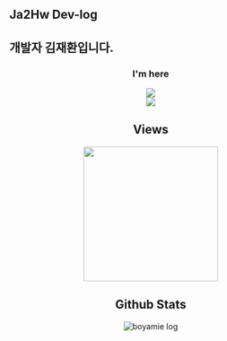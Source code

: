 ## Ja2Hw Dev-log
## 개발자 김재환입니다.

<h3 align="center"> I'm here </h3>  
<div align="center">
	<a href="https://ja2hw.tistory.com/" target="_blank"><img src="https://img.shields.io/badge/tistory-E33332?style=for-the-badge&logo=tistory&logoColor=white"/></a> 
<div align="center">
  <a href="https://ja2hw.netlify.app/" target="_blank"><img src="https://img.shields.io/badge/Ja2Hw Dev-log-72EF36?style=for-the-badge&logo=gumtree&logoColor=white"/></a>	
</div>
	
## Views

<img src="https://profile-counter.glitch.me/boyamie/count.svg" width="240px" />

## Github Stats
![boyamie log](https://github-readme-stats.vercel.app/api?username=boyamie&theme=blueberry&show_icons=true)

</div>
<!-- ![Hits](https://hits.seeyoufarm.com/api/count/incr/badge.svg?url=https%3A%2F%2Fgithub.com%2Fjagaldol) -->

<!--

Here are some ideas to get you started:

- 🔭 I’m currently working on ...
- 🌱 I’m currently learning ...
- 👯 I’m looking to collaborate on ...
- 🤔 I’m looking for help with ...
- 💬 Ask me about ...
- 📫 How to reach me: ...
- 😄 Pronouns: ...
- ⚡ Fun fact: ...
-->
<!--
**Ja2Hw/Ja2Hw** is a ✨ _special_ ✨ repository because its `README.md` (this file) appears on your GitHub profile.

Here are some ideas to get you started:

- 🔭 I’m currently working on ...
- 🌱 I’m currently learning ...
- 👯 I’m looking to collaborate on ...
- 🤔 I’m looking for help with ...
- 💬 Ask me about ...
- 📫 How to reach me: ...
- 😄 Pronouns: ...
- ⚡ Fun fact: ...
-->
